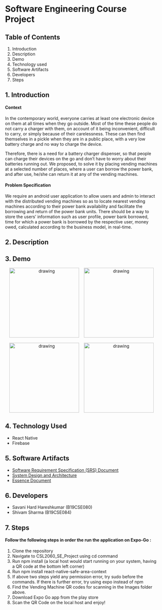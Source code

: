 # Software Engineering Course Project

## Table of Contents

1. Introduction
2. Description
3. Demo
4. Technology used
5. Software Artifacts
6. Developers
7. Steps

## 1. Introduction 
#### Context
	
 In the contemporary world, everyone carries at least one electronic device on them at all times when they go outside. Most of the time these people do not carry a charger with them, on account of it being inconvenient, difficult to carry, or simply because of their carelessness. These can then find themselves in a pickle when they are in a public place, with a very low battery charge and no way to charge the device.
  
 Therefore, there is a need for a battery charger dispenser, so that people can charge their devices on the go and don’t have to worry about their batteries running out. We proposed, to solve it by placing vending machines at a selected number of places, where a user can borrow the power bank, and after use, he/she can return it at any of the vending machines.

#### Problem Specification

We require an android user application to allow users and admin to interact with the distributed vending machines so as to locate nearest vending machines according to their power bank availability and facilitate the borrowing and return of the power bank units.  There should be a way to store the users’ information such as user profile, power bank borrowed, time for which a power bank is borrowed by the respective user, money owed, calculated according to the business model, in real-time.

## 2. Description



## 3. Demo

<p align="center">
	<img src="https://user-images.githubusercontent.com/55546051/127911056-6face002-5c2c-425d-8193-b0d875913743.jpeg" alt="drawing" width="230"/> &nbsp;&nbsp;
	<img src="https://user-images.githubusercontent.com/55546051/127911084-31c25b0e-f947-49f3-8401-0b14fc824949.jpeg" alt="drawing" width="230"/>
</p>
<p align="center">
	<img src="https://user-images.githubusercontent.com/55546051/127911088-a2335c18-fe19-47f8-9428-2f5fac122e80.jpeg" alt="drawing" width="230"/> &nbsp;&nbsp;   
	<img src="https://user-images.githubusercontent.com/55546051/127911094-be908e99-c590-425f-a0c8-b265f310dae4.jpeg" alt="drawing" width="230"/>
</p>


## 4. Technology Used

- React Native
- Firebase

## 5. Software Artifacts

- [Software Requirement Specification (SRS) Document](https://docs.google.com/document/d/1INzCUQazTwgU_6JFzNhxju5iOh8RbwXZs-7jCOT575E/edit)
- [System Design and Architecture](https://docs.google.com/document/d/10FVdgM8rbCNLwZIyCr4oES5yVTQG27rblZ5nrPwxmv0/edit)
- [Essence Document](https://docs.google.com/document/d/1rXEkQhoG2FjwxA88ZbhJEmpxm_7fLHtXXK0_UO7NP70/edit)

## 6. Developers

- Savani Hard Hareshkumar (B19CSE080)
- Shivam Sharma (B19CSE084)


## 7. Steps 
#### Follow the following steps in order the run the application on Expo-Go : 

1. Clone the repository
2. Navigate to CSL2060_SE_Project using cd command
3. Run npm install (a local host would start running on your system, having a QR code at the bottom left corner)    
4. Run npm install react-native-safe-area-context
5. If above two steps yield any permission error, try sudo before the commands. If there is further error, try using expo instead of npm
6. Find the Vending Machine QR codes for scanning in the Images folder above.
7. Download Expo Go app from the play store
8. Scan the QR Code on the local host and enjoy! 
